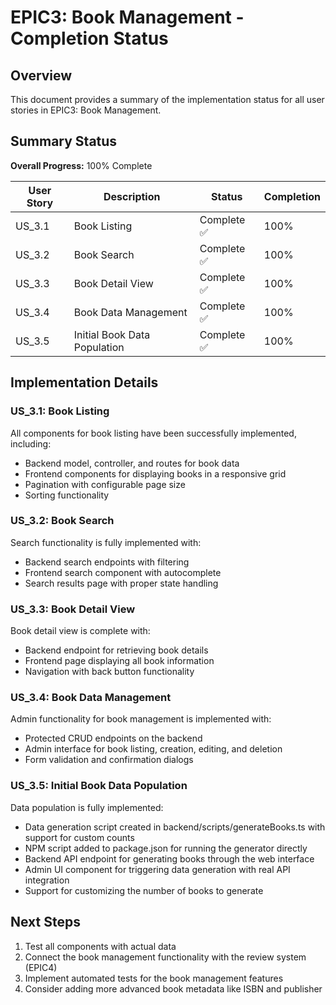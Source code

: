 # EPIC3: Book Management - Completion Status

## Overview
This document provides a summary of the implementation status for all user stories in EPIC3: Book Management.

## Summary Status
**Overall Progress:** 100% Complete

| User Story | Description | Status | Completion |
|------------|-------------|--------|------------|
| US_3.1 | Book Listing | Complete ✅ | 100% |
| US_3.2 | Book Search | Complete ✅ | 100% |
| US_3.3 | Book Detail View | Complete ✅ | 100% |
| US_3.4 | Book Data Management | Complete ✅ | 100% |
| US_3.5 | Initial Book Data Population | Complete ✅ | 100% |

## Implementation Details

### US_3.1: Book Listing
All components for book listing have been successfully implemented, including:
- Backend model, controller, and routes for book data
- Frontend components for displaying books in a responsive grid
- Pagination with configurable page size
- Sorting functionality

### US_3.2: Book Search
Search functionality is fully implemented with:
- Backend search endpoints with filtering
- Frontend search component with autocomplete
- Search results page with proper state handling

### US_3.3: Book Detail View
Book detail view is complete with:
- Backend endpoint for retrieving book details
- Frontend page displaying all book information
- Navigation with back button functionality

### US_3.4: Book Data Management
Admin functionality for book management is implemented with:
- Protected CRUD endpoints on the backend
- Admin interface for book listing, creation, editing, and deletion
- Form validation and confirmation dialogs

### US_3.5: Initial Book Data Population
Data population is fully implemented:
- Data generation script created in backend/scripts/generateBooks.ts with support for custom counts
- NPM script added to package.json for running the generator directly
- Backend API endpoint for generating books through the web interface
- Admin UI component for triggering data generation with real API integration
- Support for customizing the number of books to generate

## Next Steps
1. Test all components with actual data
2. Connect the book management functionality with the review system (EPIC4)
3. Implement automated tests for the book management features
4. Consider adding more advanced book metadata like ISBN and publisher
